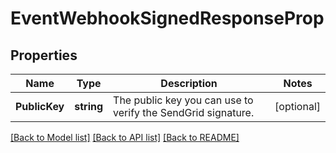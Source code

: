 # EventWebhookSignedResponseProp

## Properties

Name | Type | Description | Notes
------------ | ------------- | ------------- | -------------
**PublicKey** | **string** | The public key you can use to verify the SendGrid signature. |[optional] 

[[Back to Model list]](../README.md#documentation-for-models) [[Back to API list]](../README.md#documentation-for-api-endpoints) [[Back to README]](../README.md)



